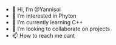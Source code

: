 - 👋 Hi, I’m @Yannisoi
- 👀 I’m interested in Phyton
- 🌱 I’m currently learning C++
- 💞️ I’m looking to collaborate on projects
- 📫 How to reach me cant

<!---
Yannisoi/Yannisoi is a ✨ special ✨ repository because its `README.md` (this file) appears on your GitHub profile.
You can click the Preview link to take a look at your changes.
--->
